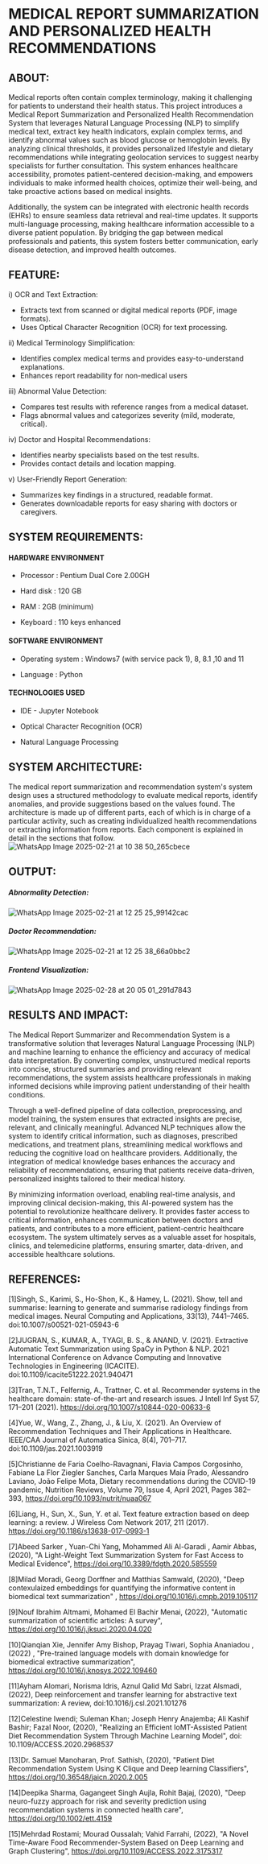 # MEDICAL REPORT SUMMARIZATION AND PERSONALIZED HEALTH RECOMMENDATIONS

## ABOUT: 

Medical reports often contain complex terminology, making it challenging for patients to understand their health status. This project introduces a Medical Report Summarization and Personalized Health Recommendation System that leverages Natural Language Processing (NLP) to simplify medical text, extract key health indicators, explain complex terms, and identify abnormal values such as blood glucose or hemoglobin levels. By analyzing clinical thresholds, it provides personalized lifestyle and dietary recommendations while integrating geolocation services to suggest nearby specialists for further consultation. This system enhances healthcare accessibility, promotes patient-centered decision-making, and empowers individuals to make informed health choices, optimize their well-being, and take proactive actions based on medical insights.

Additionally, the system can be integrated with electronic health records (EHRs) to ensure seamless data retrieval and real-time updates. It supports multi-language processing, making healthcare information accessible to a diverse patient population. By bridging the gap between medical professionals and patients, this system fosters better communication, early disease detection, and improved health outcomes.

## FEATURE:
i)  OCR and Text Extraction:
-  Extracts text from scanned or digital medical reports (PDF, image formats).
-  Uses Optical Character Recognition (OCR) for text processing.
  
ii) Medical Terminology Simplification:
-  Identifies complex medical terms and provides easy-to-understand   explanations.
- Enhances report readability for non-medical users
  
iii)  Abnormal Value Detection:
-  Compares test results with reference ranges from a medical dataset.
- Flags abnormal values and categorizes severity (mild, moderate, critical).

iv) Doctor and Hospital Recommendations:
-  Identifies nearby specialists based on the test results.
-  Provides contact details and location mapping.

v) User-Friendly Report Generation:
-  Summarizes key findings in a structured, readable format.
-  Generates downloadable reports for easy sharing with doctors or caregivers.

## SYSTEM REQUIREMENTS:
#### HARDWARE ENVIRONMENT
- Processor	: Pentium Dual Core 2.00GH

- Hard disk	: 120 GB

- RAM : 2GB (minimum)

- Keyboard	: 110 keys enhanced

#### SOFTWARE ENVIRONMENT

- Operating system	: Windows7 (with service pack 1), 8, 8.1 ,10 and 11

- Language	: Python

#### TECHNOLOGIES USED
- IDE - Jupyter Notebook

- Optical Character Recognition (OCR)

- Natural Language Processing

## SYSTEM ARCHITECTURE:
The medical report summarization and recommendation system's system design uses a structured methodology to evaluate medical reports, identify anomalies, and provide suggestions based on the values found. The architecture is made up of different parts, each of which is in charge of a particular activity, such as creating individualized health recommendations or extracting information from reports. Each component is explained in detail in the sections that follow.
![WhatsApp Image 2025-02-21 at 10 38 50_265cbece](https://github.com/user-attachments/assets/a40f3bc9-0e20-46e7-8704-16df411bc3a6)

## OUTPUT:

##### Abnormality Detection:
![WhatsApp Image 2025-02-21 at 12 25 25_99142cac](https://github.com/user-attachments/assets/80ac66f0-9d44-43df-bba2-7107678a93d0)


##### Doctor Recommendation: 
![WhatsApp Image 2025-02-21 at 12 25 38_66a0bbc2](https://github.com/user-attachments/assets/96c6d484-0470-4c71-9cd1-907f56c1fa2a)

##### Frontend Visualization:
![WhatsApp Image 2025-02-28 at 20 05 01_291d7843](https://github.com/user-attachments/assets/87fa6cc8-765b-4e1e-92a6-139b3cd9d3a0)


## RESULTS AND IMPACT: 
The Medical Report Summarizer and Recommendation System is a transformative solution that leverages Natural Language Processing (NLP) and machine learning to enhance the efficiency and accuracy of medical data interpretation. By converting complex, unstructured medical reports into concise, structured summaries and providing relevant recommendations, the system assists healthcare professionals in making informed decisions while improving patient understanding of their health conditions.

Through a well-defined pipeline of data collection, preprocessing, and model training, the system ensures that extracted insights are precise, relevant, and clinically meaningful. Advanced NLP techniques allow the system to identify critical information, such as diagnoses, prescribed medications, and treatment plans, streamlining medical workflows and reducing the cognitive load on healthcare providers. Additionally, the integration of medical knowledge bases enhances the accuracy and reliability of recommendations, ensuring that patients receive data-driven, personalized insights tailored to their medical history.

By minimizing information overload, enabling real-time analysis, and improving clinical decision-making, this AI-powered system has the potential to revolutionize healthcare delivery. It provides faster access to critical information, enhances communication between doctors and patients, and contributes to a more efficient, patient-centric healthcare ecosystem. The system ultimately serves as a valuable asset for hospitals, clinics, and telemedicine platforms, ensuring smarter, data-driven, and accessible healthcare solutions.

## REFERENCES:

[1]Singh, S., Karimi, S., Ho-Shon, K., & Hamey, L. (2021). Show, tell and summarise: learning to generate and summarise radiology findings from medical images. Neural Computing and Applications, 33(13), 7441–7465. doi:10.1007/s00521-021-05943-6 

[2]JUGRAN, S., KUMAR, A., TYAGI, B. S., & ANAND, V. (2021). Extractive Automatic Text Summarization using SpaCy in Python & NLP. 2021 International Conference on Advance Computing and Innovative Technologies in Engineering (ICACITE). doi:10.1109/icacite51222.2021.940471

[3]Tran, T.N.T., Felfernig, A., Trattner, C. et al. Recommender systems in the healthcare domain: state-of-the-art and research issues. J Intell Inf Syst 57, 171–201 (2021). https://doi.org/10.1007/s10844-020-00633-6

[4]Yue, W., Wang, Z., Zhang, J., & Liu, X. (2021). An Overview of Recommendation Techniques and Their Applications in Healthcare. IEEE/CAA Journal of Automatica Sinica, 8(4), 701–717. doi:10.1109/jas.2021.1003919

[5]Christianne de Faria Coelho-Ravagnani, Flavia Campos Corgosinho, Fabiane La Flor Ziegler Sanches, Carla Marques Maia Prado, Alessandro Laviano, João Felipe Mota, Dietary recommendations during the COVID-19 pandemic, Nutrition Reviews, Volume 79, Issue 4, April 2021, Pages 382–393, https://doi.org/10.1093/nutrit/nuaa067

[6]Liang, H., Sun, X., Sun, Y. et al. Text feature extraction based on deep learning: a review. J Wireless Com Network 2017, 211 (2017). https://doi.org/10.1186/s13638-017-0993-1

[7]Abeed Sarker , Yuan-Chi Yang, Mohammed Ali Al-Garadi , Aamir Abbas, (2020), "A Light-Weight Text Summarization System for Fast Access to Medical Evidence", https://doi.org/10.3389/fdgth.2020.585559

[8]Milad Moradi, Georg Dorffner and Matthias Samwald, (2020), "Deep contexulaized embeddings for quantifying the informative content in biomedical text summarization" , https://doi.org/10.1016/j.cmpb.2019.105117

[9]Nouf Ibrahim Altmami, Mohamed El Bachir Menai, (2022), "Automatic summarization of scientific articles: A survey", https://doi.org/10.1016/j.jksuci.2020.04.020

[10]Qianqian Xie, Jennifer Amy Bishop, Prayag Tiwari, Sophia Ananiadou , (2022) , "Pre-trained language models with domain knowledge for biomedical extractive summarization",  https://doi.org/10.1016/j.knosys.2022.109460

[11]Ayham Alomari, Norisma Idris, Aznul Qalid Md Sabri, Izzat Alsmadi, (2022), Deep reinforcement and transfer learning for abstractive text summarization: A review, doi:10.1016/j.csl.2021.101276 

[12]Celestine Iwendi; Suleman Khan; Joseph Henry Anajemba; Ali Kashif Bashir; Fazal Noor, (2020), "Realizing an Efficient IoMT-Assisted Patient Diet Recommendation System Through Machine Learning Model", doi: 10.1109/ACCESS.2020.2968537

[13]Dr. Samuel Manoharan, Prof. Sathish, (2020), "Patient Diet Recommendation System Using K Clique and Deep learning Classifiers",  https://doi.org/10.36548/jaicn.2020.2.005

[14]Deepika Sharma, Gagangeet Singh Aujla, Rohit Bajaj, (2020), "Deep neuro-fuzzy approach for risk and severity prediction using recommendation systems in connected health care", https://doi.org/10.1002/ett.4159

[15]Mehrdad Rostami; Mourad Oussalah; Vahid Farrahi, (2022), "A Novel Time-Aware Food Recommender-System Based on Deep Learning and Graph Clustering", https://doi.org/10.1109/ACCESS.2022.3175317
